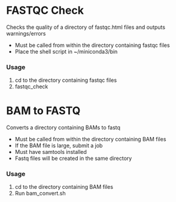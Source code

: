 # FASTQC Check
Checks the quality of a directory of fastqc.html files and outputs warnings/errors  
* Must be called from within the directory containing fastqc files
* Place the shell script in ~/miniconda3/bin
### Usage
1. cd to the directory containing fastqc files  
2. fastqc_check  
# BAM to FASTQ
Converts a directory containing BAMs to fastq
* Must be called from within the directory containing BAM files  
* If the BAM file is large, submit a job  
* Must have samtools installed  
* Fastq files will be created in the same directory  

### Usage
1. cd to the directory containing BAM files  
2. Run bam_convert.sh  
